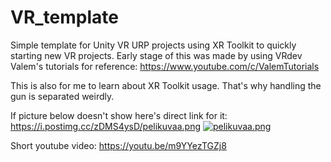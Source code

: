 # VR_template
 Simple template for Unity VR URP projects using XR Toolkit to quickly starting new VR projects.
 Early stage of this was made by using VRdev Valem's tutorials for reference: https://www.youtube.com/c/ValemTutorials
 
 This is also for me to learn about XR Toolkit usage. That's why handling the gun is separated weirdly.


If picture below doesn't show here's direct link for it: https://i.postimg.cc/zDMS4ysD/pelikuvaa.png
[![pelikuvaa.png](https://i.postimg.cc/zDMS4ysD/pelikuvaa.png)](https://postimg.cc/6Trvvp6F)

Short youtube video: https://youtu.be/m9YYezTGZj8
